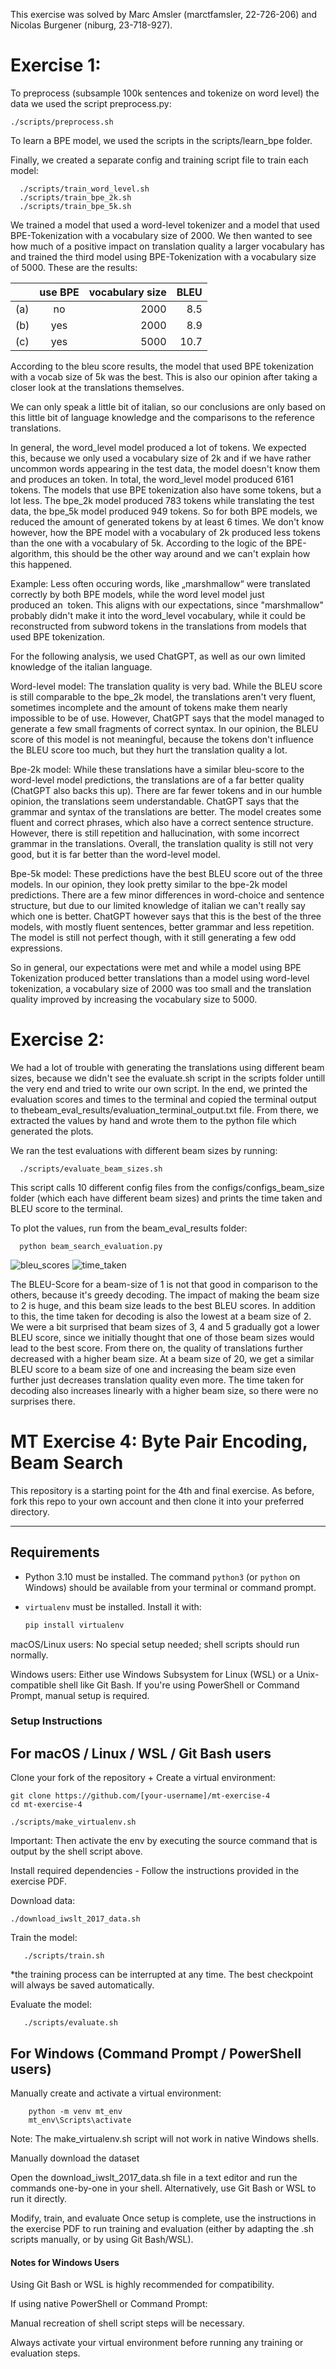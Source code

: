This exercise was solved by Marc Amsler (marctfamsler, 22-726-206) and Nicolas Burgener (niburg, 23-718-927).

# Exercise 1:

To preprocess (subsample 100k sentences and tokenize on word level) the data we used the script preprocess.py:

    ./scripts/preprocess.sh

To learn a BPE model, we used the scripts in the scripts/learn_bpe folder.

Finally, we created a separate config and training script file to train each model:

      ./scripts/train_word_level.sh
      ./scripts/train_bpe_2k.sh
      ./scripts/train_bpe_5k.sh

We trained a model that used a word-level tokenizer and a model that used BPE-Tokenization with a vocabulary size of 2000. We then wanted to see how much of a positive impact on translation quality a larger vocabulary has and trained the third model using BPE-Tokenization with a vocabulary size of 5000. These are the results:


|       |  use BPE  | vocabulary size | BLEU |
|:------|:---------:|----------------:|-----:|
| (a)   | no        | 2000            | 8.5  |
| (b)   | yes       | 2000            | 8.9  |
| (c)   | yes       | 5000            | 10.7 |

According to the bleu score results, the model that used BPE tokenization with a vocab size of 5k was the best. This is also our opinion after taking a closer look at the translations themselves.

We can only speak a little bit of italian, so our conclusions are only based on this little bit of language knowledge and the comparisons to the reference translations.

In general, the word_level model produced a lot of <unk> tokens. We expected this, because we only used a vocabulary size of 2k and if we have rather uncommon words appearing in the test data, the model doesn't know them and produces an <unk> token. In total, the word_level model produced 6161 <unk> tokens. The models that use BPE tokenization also have some <unk> tokens, but a lot less. The bpe_2k model produced 783 <unk> tokens while translating the test data, the bpe_5k model produced 949 <unk> tokens. So for both BPE models, we reduced the amount of generated <unk> tokens by at least 6 times.
We don't know however, how the BPE model with a vocabulary of 2k produced less <unk> tokens than the one with a vocabulary of 5k. According to the logic of the BPE-algorithm, this should be the other way around and we can't explain how this happened.

Example: Less often occuring words, like „marshmallow“ were translated correctly by both BPE models, while the word level model just produced an <unk> token. This aligns with our expectations, since "marshmallow" probably didn't make it into the word_level vocabulary, while it could be reconstructed from subword tokens in the translations from models that used BPE tokenization. 

For the following analysis, we used ChatGPT, as well as our own limited knowledge of the italian language.

Word-level model: The translation quality is very bad. While the BLEU score is still comparable to the bpe_2k model, the translations aren't very fluent, sometimes incomplete and the amount of <unk> tokens make them nearly impossible to be of use. However, ChatGPT says that the model managed to generate a few small fragments of correct syntax. In our opinion, the BLEU score of this model is not meaningful, because the <unk> tokens don't influence the BLEU score too much, but they hurt the translation quality a lot.

Bpe-2k model: While these translations have a similar bleu-score to the word-level model predictions, the translations are of a far better quality (ChatGPT also backs this up). There are far fewer <unk> tokens and in our humble opinion, the translations seem understandable. ChatGPT says that the grammar and syntax of the translations are better. The model creates some fluent and correct phrases, which also have a correct sentence structure. However, there is still repetition and hallucination, with some incorrect grammar in the translations. Overall, the translation quality is still not very good, but it is far better than the word-level model. 

Bpe-5k model: These predictions have the best BLEU score out of the three models. In our opinion, they look pretty similar to the bpe-2k model predictions. There are a few minor differences in word-choice and sentence structure, but due to our limited knowledge of italian we can't really say which one is better. ChatGPT however says that this is the best of the three models, with mostly fluent sentences, better grammar and less repetition. The model is still not perfect though, with it still generating a few odd expressions. 

So in general, our expectations were met and while a model using BPE Tokenization produced better translations than a model using word-level tokenization, a vocabulary size of 2000 was too small and the translation quality improved by increasing the vocabulary size to 5000.


# Exercise 2:
We had a lot of trouble with generating the translations using different beam sizes, because we didn't see the evaluate.sh script in the scripts folder untill the very end and tried to write our own script. In the end, we printed the evaluation scores and times to the terminal and copied the terminal output to thebeam_eval_results/evaluation_terminal_output.txt file. From there, we extracted the values by hand and wrote them to the python file which generated the plots.

We ran the test evaluations with different beam sizes by running:

      ./scripts/evaluate_beam_sizes.sh

This script calls 10 different config files from the configs/configs_beam_size folder (which each have different beam sizes) and prints the time taken and BLEU score to the terminal.

To plot the values, run from the beam_eval_results folder:

      python beam_search_evaluation.py

![bleu_scores](https://github.com/user-attachments/assets/7756a163-68a8-4234-a8e7-2fa2eca2f414)
![time_taken](https://github.com/user-attachments/assets/17b7b667-5bfb-48b8-bf3d-5f514d4e7bef)

The BLEU-Score for a beam-size of 1 is not that good in comparison to the others, because it's greedy decoding. The impact of making the beam size to 2 is huge, and this beam size leads to the best BLEU scores. In addition to this, the time taken for decoding is also the lowest at a beam size of 2. We were a bit surprised that beam sizes of 3, 4 and 5 gradually got a lower BLEU score, since we initially thought that one of those beam sizes would lead to the best score. From there on, the quality of translations further decreased with a higher beam size. At a beam size of 20, we get a similar BLEU score to a beam size of one and increasing the beam size even further just decreases translation quality even more. The time taken for decoding also increases linearly with a higher beam size, so there were no surprises there.




# MT Exercise 4: Byte Pair Encoding, Beam Search

This repository is a starting point for the 4th and final exercise. As before, fork this repo to your own account and then clone it into your preferred directory.

---

## Requirements

- Python 3.10 must be installed. The command `python3` (or `python` on Windows) should be available from your terminal or command prompt.
- `virtualenv` must be installed. Install it with:

  ```bash
  pip install virtualenv

macOS/Linux users: No special setup needed; shell scripts should run normally.

Windows users: Either use Windows Subsystem for Linux (WSL) or a Unix-compatible shell like Git Bash.
If you're using PowerShell or Command Prompt, manual setup is required.

### Setup Instructions

## For macOS / Linux / WSL / Git Bash users

Clone your fork of the repository + Create a virtual environment:
   ```
   git clone https://github.com/[your-username]/mt-exercise-4
   cd mt-exercise-4 

   ```
    ./scripts/make_virtualenv.sh

Important: Then activate the env by executing the source command that is output by the shell script above.

Install required dependencies - Follow the instructions provided in the exercise PDF.

Download data:

    ./download_iwslt_2017_data.sh


Train the model:

       ./scripts/train.sh

*the training process can be interrupted at any time. The best checkpoint will always be saved automatically.

Evaluate the model:

       ./scripts/evaluate.sh

## For Windows (Command Prompt / PowerShell users)
Manually create and activate a virtual environment:

        python -m venv mt_env
        mt_env\Scripts\activate

Note: The make_virtualenv.sh script will not work in native Windows shells.

Manually download the dataset

Open the download_iwslt_2017_data.sh file in a text editor and run the commands one-by-one in your shell.
Alternatively, use Git Bash or WSL to run it directly.

Modify, train, and evaluate
Once setup is complete, use the instructions in the exercise PDF to run training and evaluation (either by adapting the .sh scripts manually, or by using Git Bash/WSL).

#### Notes for Windows Users

  Using Git Bash or WSL is highly recommended for compatibility.

  If using native PowerShell or Command Prompt:

  Manual recreation of shell script steps will be necessary.

  Always activate your virtual environment before running any training or evaluation steps.

